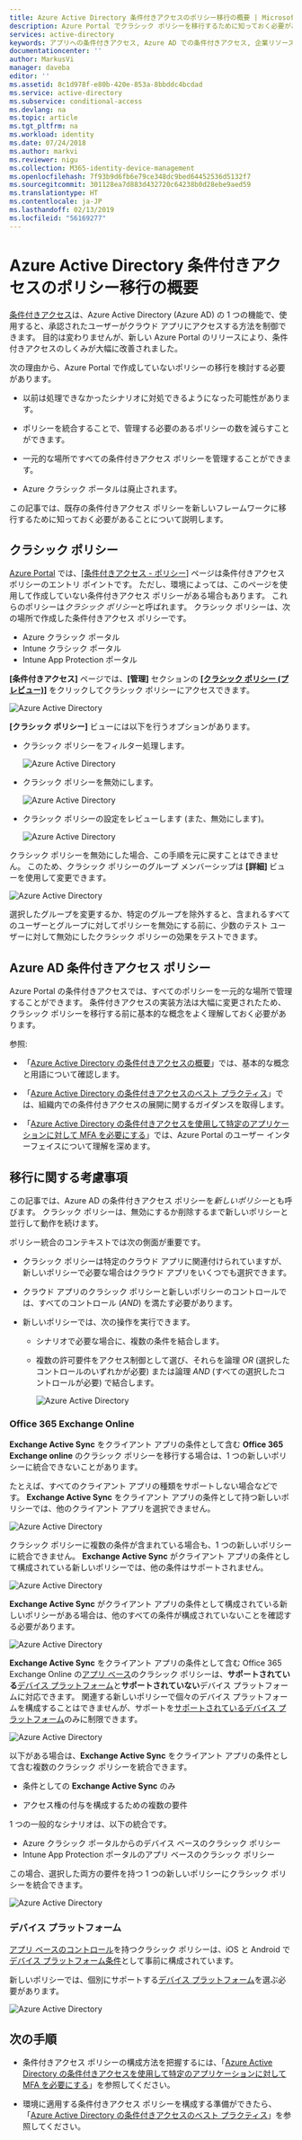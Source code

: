 ```yaml
---
title: Azure Active Directory 条件付きアクセスのポリシー移行の概要 | Microsoft Docs
description: Azure Portal でクラシック ポリシーを移行するために知っておく必要があることについて説明します。
services: active-directory
keywords: アプリへの条件付きアクセス, Azure AD での条件付きアクセス, 企業リソースへの安全なアクセス, 条件付きアクセス ポリシー
documentationcenter: ''
author: MarkusVi
manager: daveba
editor: ''
ms.assetid: 8c1d978f-e80b-420e-853a-8bbddc4bcdad
ms.service: active-directory
ms.subservice: conditional-access
ms.devlang: na
ms.topic: article
ms.tgt_pltfrm: na
ms.workload: identity
ms.date: 07/24/2018
ms.author: markvi
ms.reviewer: nigu
ms.collection: M365-identity-device-management
ms.openlocfilehash: 7f93b9d6fb6e79ce348dc9bed64452536d5132f7
ms.sourcegitcommit: 301128ea7d883d432720c64238b0d28ebe9aed59
ms.translationtype: HT
ms.contentlocale: ja-JP
ms.lasthandoff: 02/13/2019
ms.locfileid: "56169277"
---
```

# <a name="what-is-a-policy-migration-in-azure-active-directory-conditional-access"></a>Azure Active Directory 条件付きアクセスのポリシー移行の概要 


[条件付きアクセス](../active-directory-conditional-access-azure-portal.md)は、Azure Active Directory (Azure AD) の 1 つの機能で、使用すると、承認されたユーザーがクラウド アプリにアクセスする方法を制御できます。 目的は変わりませんが、新しい Azure Portal のリリースにより、条件付きアクセスのしくみが大幅に改善されました。

次の理由から、Azure Portal で作成していないポリシーの移行を検討する必要があります。

- 以前は処理できなかったシナリオに対処できるようになった可能性があります。

- ポリシーを統合することで、管理する必要のあるポリシーの数を減らすことができます。   

- 一元的な場所ですべての条件付きアクセス ポリシーを管理することができます。

- Azure クラシック ポータルは廃止されます。   

この記事では、既存の条件付きアクセス ポリシーを新しいフレームワークに移行するために知っておく必要があることについて説明します。
 
## <a name="classic-policies"></a>クラシック ポリシー

[Azure Portal](https://portal.azure.com) では、[[条件付きアクセス - ポリシー]](https://portal.azure.com/#blade/Microsoft_AAD_IAM/ConditionalAccessBlade/Policies) ページは条件付きアクセス ポリシーのエントリ ポイントです。 ただし、環境によっては、このページを使用して作成していない条件付きアクセス ポリシーがある場合もあります。 これらのポリシーは*クラシック ポリシー*と呼ばれます。 クラシック ポリシーは、次の場所で作成した条件付きアクセス ポリシーです。

- Azure クラシック ポータル
- Intune クラシック ポータル
- Intune App Protection ポータル


**[条件付きアクセス]** ページでは、**[管理]** セクションの [**[クラシック ポリシー (プレビュー)]**](https://portal.azure.com/#blade/Microsoft_AAD_IAM/ConditionalAccessBlade/ClassicPolicies) をクリックしてクラシック ポリシーにアクセスできます。 


![Azure Active Directory](./media/policy-migration/71.png)


**[クラシック ポリシー]** ビューには以下を行うオプションがあります。

- クラシック ポリシーをフィルター処理します。
 
    ![Azure Active Directory](./media/policy-migration/72.png)

- クラシック ポリシーを無効にします。

    ![Azure Active Directory](./media/policy-migration/73.png)
   
- クラシック ポリシーの設定をレビューします (また、無効にします)。

    ![Azure Active Directory](./media/policy-migration/74.png)


クラシック ポリシーを無効にした場合、この手順を元に戻すことはできません。 このため、クラシック ポリシーのグループ メンバーシップは **[詳細]** ビューを使用して変更できます。 

![Azure Active Directory](./media/policy-migration/75.png)

選択したグループを変更するか、特定のグループを除外すると、含まれるすべてのユーザーとグループに対してポリシーを無効にする前に、少数のテスト ユーザーに対して無効にしたクラシック ポリシーの効果をテストできます。 



## <a name="azure-ad-conditional-access-policies"></a>Azure AD 条件付きアクセス ポリシー

Azure Portal の条件付きアクセスでは、すべてのポリシーを一元的な場所で管理することができます。 条件付きアクセスの実装方法は大幅に変更されたため、クラシック ポリシーを移行する前に基本的な概念をよく理解しておく必要があります。

参照:

- 「[Azure Active Directory の条件付きアクセスの概要](../active-directory-conditional-access-azure-portal.md)」では、基本的な概念と用語について確認します。

- 「[Azure Active Directory の条件付きアクセスのベスト プラクティス](best-practices.md)」では、組織内での条件付きアクセスの展開に関するガイダンスを取得します。

- 「[Azure Active Directory の条件付きアクセスを使用して特定のアプリケーションに対して MFA を必要にする](app-based-mfa.md)」では、Azure Portal のユーザー インターフェイスについて理解を深めます。


 
## <a name="migration-considerations"></a>移行に関する考慮事項

この記事では、Azure AD の条件付きアクセス ポリシーを*新しいポリシー*とも呼びます。
クラシック ポリシーは、無効にするか削除するまで新しいポリシーと並行して動作を続けます。 

ポリシー統合のコンテキストでは次の側面が重要です。

- クラシック ポリシーは特定のクラウド アプリに関連付けられていますが、新しいポリシーで必要な場合はクラウド アプリをいくつでも選択できます。

- クラウド アプリのクラシック ポリシーと新しいポリシーのコントロールでは、すべてのコントロール (*AND*) を満たす必要があります。 


- 新しいポリシーでは、次の操作を実行できます。
 
    - シナリオで必要な場合に、複数の条件を結合します。 

    - 複数の許可要件をアクセス制御として選び、それらを論理 *OR* (選択したコントロールのいずれかが必要) または論理 *AND* (すべての選択したコントロールが必要) で結合します。

        ![Azure Active Directory](./media/policy-migration/25.png)




### <a name="office-365-exchange-online"></a>Office 365 Exchange Online

**Exchange Active Sync** をクライアント アプリの条件として含む **Office 365 Exchange online** のクラシック ポリシーを移行する場合は、1 つの新しいポリシーに統合できないことがあります。 

たとえば、すべてのクライアント アプリの種類をサポートしない場合などです。 **Exchange Active Sync** をクライアント アプリの条件として持つ新しいポリシーでは、他のクライアント アプリを選択できません。

![Azure Active Directory](./media/policy-migration/64.png)

クラシック ポリシーに複数の条件が含まれている場合も、1 つの新しいポリシーに統合できません。 **Exchange Active Sync** がクライアント アプリの条件として構成されている新しいポリシーでは、他の条件はサポートされません。   

![Azure Active Directory](./media/policy-migration/08.png)

**Exchange Active Sync** がクライアント アプリの条件として構成されている新しいポリシーがある場合は、他のすべての条件が構成されていないことを確認する必要があります。 

![Azure Active Directory](./media/policy-migration/16.png)
 

**Exchange Active Sync** をクライアント アプリの条件として含む Office 365 Exchange Online の[アプリ ベース](technical-reference.md#approved-client-app-requirement)のクラシック ポリシーは、**サポートされている**[デバイス プラットフォーム](technical-reference.md#device-platform-condition)と**サポートされていない**デバイス プラットフォームに対応できます。 関連する新しいポリシーで個々のデバイス プラットフォームを構成することはできませんが、サポートを[サポートされているデバイス プラットフォーム](technical-reference.md#device-platform-condition)のみに制限できます。 

![Azure Active Directory](./media/policy-migration/65.png)

以下がある場合は、**Exchange Active Sync** をクライアント アプリの条件として含む複数のクラシック ポリシーを統合できます。

- 条件としての **Exchange Active Sync** のみ 

- アクセス権の付与を構成するための複数の要件

1 つの一般的なシナリオは、以下の統合です。

- Azure クラシック ポータルからのデバイス ベースのクラシック ポリシー 
- Intune App Protection ポータルのアプリ ベースのクラシック ポリシー 
 
この場合、選択した両方の要件を持つ 1 つの新しいポリシーにクラシック ポリシーを統合できます。

![Azure Active Directory](./media/policy-migration/62.png)



### <a name="device-platforms"></a>デバイス プラットフォーム

[アプリ ベースのコントロール](technical-reference.md#approved-client-app-requirement)を持つクラシック ポリシーは、iOS と Android で[デバイス プラットフォーム条件](technical-reference.md#device-platform-condition)として事前に構成されています。 

新しいポリシーでは、個別にサポートする[デバイス プラットフォーム](technical-reference.md#device-platform-condition)を選ぶ必要があります。

![Azure Active Directory](./media/policy-migration/41.png)



 
 


## <a name="next-steps"></a>次の手順

- 条件付きアクセス ポリシーの構成方法を把握するには、「[Azure Active Directory の条件付きアクセスを使用して特定のアプリケーションに対して MFA を必要にする](app-based-mfa.md)」を参照してください。

- 環境に適用する条件付きアクセス ポリシーを構成する準備ができたら、「[Azure Active Directory の条件付きアクセスのベスト プラクティス](best-practices.md)」を参照してください。 
